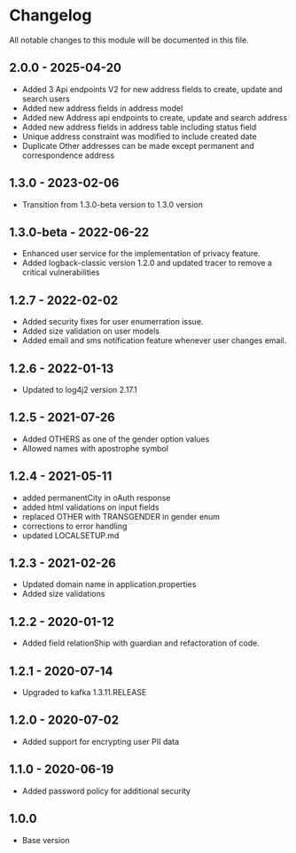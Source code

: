 # Changelog
All notable changes to this module will be documented in this file.

## 2.0.0 - 2025-04-20
- Added 3 Api endpoints V2 for new address fields to create, update and search users
- Added new address fields in address model
- Added new Address api endpoints to create, update and search address
- Added new address fields in address table including status field
- Unique address constraint was modified to include created date
- Duplicate Other addresses can be made except permanent and correspondence address

## 1.3.0 - 2023-02-06

- Transition from 1.3.0-beta version to 1.3.0 version

## 1.3.0-beta - 2022-06-22

- Enhanced user service for the implementation of privacy feature.
- Added logback-classic version 1.2.0 and updated tracer to remove a critical vulnerabilities

## 1.2.7 - 2022-02-02
- Added security fixes for user enumerration issue.
- Added size validation on user models
- Added email and sms notification feature whenever user changes email.

## 1.2.6 - 2022-01-13
- Updated to log4j2 version 2.17.1

## 1.2.5 - 2021-07-26
- Added OTHERS as one of the gender option values
- Allowed names with apostrophe symbol

## 1.2.4 - 2021-05-11
- added permanentCity in oAuth response
- added html validations on input fields
- replaced OTHER with TRANSGENDER in gender enum
- corrections to error handling
- updated LOCALSETUP.md



## 1.2.3 - 2021-02-26
- Updated domain name in application.properties
- Added size validations

## 1.2.2 - 2020-01-12
- Added field relationShip with guardian and refactoration of code.

## 1.2.1 - 2020-07-14

- Upgraded to kafka 1.3.11.RELEASE

## 1.2.0 - 2020-07-02

- Added support for encrypting user PII data

## 1.1.0 - 2020-06-19

- Added password policy for additional security

## 1.0.0

- Base version
